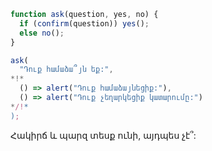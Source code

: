 
```js run
function ask(question, yes, no) {
  if (confirm(question)) yes();
  else no();
}

ask(
  "Դուք համաձա՞յն եք:",
*!*
  () => alert("Դուք համաձայնեցիք:"),
  () => alert("Դուք չեղարկեցիք կատարումը:")
*/!*
);
```

Հակիրճ և պարզ տեսք ունի, այդպես չէ՞:
